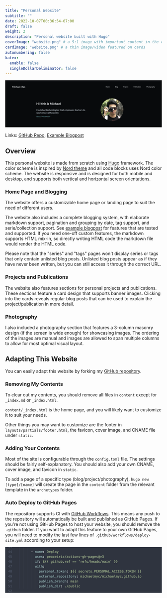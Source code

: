 ```yaml
---
title: "Personal Website"
subtitle: ""
date: 2022-10-07T00:36:54-07:00
draft: false
weight: 2
description: "Personal website built with Hugo"
coverImage: "website.png" # a 5:1 image with important content in the center 1/3 zone for best effect
cardImage: "website.png" # a thin image/video featured on cards
autonumbering: false
katex:
  enable: false
  singleDollarDeliminator: false
---
```


![Home page layout](website-tall.png "Home page layout")

Links: [GitHub Repo](https://github.com/michaelmyc/michaelmao.me), [Example Blogpost](/blog/example-blogpost)

## Overview

This personal website is made from scratch using [Hugo](https://gohugo.io/) framework. The color scheme is inspired by [Nord theme](https://www.nordtheme.com/) and all code blocks uses Nord color scheme. The website is responsive and is designed for both mobile and desktop, and supports both vertical and horizontal screen orientations. 

### Home Page and Blogging

The website offers a customizable home page or landing page to suit the need of different users. 

The website also includes a complete blogging system, with elaborate markdown support, pagination and grouping by date, tag support, and serie/collection support. See [example blogpost](/blog/example-blogpost) for features that are tested and supported. If you need one-off custom features, the markdown supports HTML mix-in, so directly writing HTML code the markdown file would render the HTML code. 

Please note that the "series" and "tags" pages won't display series or tags that only contain unlisted blog posts. Unlisted blog posts appear as if they have never been written, but you can still access it through the correct URL. 

### Projects and Publications

The website also features sections for personal projects and publications. These sections feature a card design that supports banner images. Clicking into the cards reveals regular blog posts that can be used to explain the project/publication in more detail. 

### Photography

I also included a photography section that features a 3-column masonry design (if the screen is wide enough) for showcasing images. The ordering of the images are manual and images are allowed to span multiple columns to allow for most optimal visual layout. 

## Adapting This Website

You can easily adapt this website by forking my [GitHub repository](https://github.com/michaelmyc/michaelmao.me). 

### Removing My Contents

To clear out my contents, you should remove all files in `content` except for `_index.md` or `_index.html`. 

`content/_index.html` is the home page, and you will likely want to customize it to suit your needs. 

Other things you may want to customize are the footer in `layouts/partials/footer.html`, the favicon, cover image, and CNAME file under `static`. 

### Adding Your Contents

Most of the site is configurable through the `config.toml` file. The settings should be fairly self-explanatory. You should also add your own CNAME, cover image, and favicon in `static`. 

To add a page of a specific type (blog/project/photography), `hugo new [type]/[name]` will create the page in the `content` folder from the relevant template in the `archetypes` folder. 

### Auto Deploy to GitHub Pages

The repository supports CI with [GitHub Workflows](https://docs.github.com/en/actions/using-workflows). This means any push to the repository will automatically be built and published as GitHub Pages. If you're not using GitHub Pages to host your website, you should remove the `.github` folder. If you want to adapt this feature to your own GitHub Pages, you will need to modify the last few lines of `.github/workflows/deploy-site.yml` according to your setup:

![](gh-workflow.png "Config that needs changes")